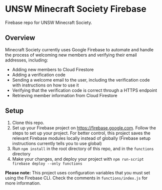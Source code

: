 # UNSW Minecraft Society Firebase

Firebase repo for UNSW Minecraft Society. 

## Overview
Minecraft Society currently uses Google Firebase to automate and handle the process of welcoming new members
and verifying their email addresses, including:
- Adding new members to Cloud Firestore
- Adding a verification code
- Sending a welcome email to the user, including the verification code with instructions on how to use it
- Verifying that the verification code is correct through a HTTPS endpoint
- Retrieving member information from Cloud Firestore

## Setup
1. Clone this repo.
2. Set up your Firebase project on https://firebase.google.com. Follow the steps to set up your project. For better control, this
    project saves the relevant Firebase modules locally instead of globally (Firebase setup instructions currently tells you to use global)
3. Run `npm install` in the root directory of this repo, and in the `functions` directory
4. Make your changes, and deploy your project with `npm run-script firebase deploy --only functions`

**Please note:** This project uses configuration variables that you must set using the Firebase CLI. Check the comments in `functions/index.js` for more information.

